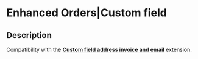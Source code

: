 # Enhanced Orders|Custom field

## Description
Compatibility with the [**Custom field address invoice and email**](https://www.opencart.com/index.php?route=marketplace/extension/info&extension_id=23447) extension.

